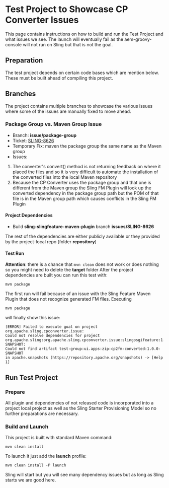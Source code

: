 # Test Project to Showcase CP Converter Issues

This page contains instructions on how to build and run the Test Project
and what issues we see.
The launch will eventually fail as the aem-groovy-console will not run
on Sling but that is not the goal.

## Preparation

The test project depends on certain code bases which are mention below.
These must be built ahead of compiling this project.

## Branches

The project contains multiple branches to showcase the various issues
where some of the issues are manually fixed to move ahead.

### Package Group vs. Maven Group Issue

* Branch: **issue/package-group**
* Ticket: [SLING-8626][SLING-8626]
* Temporary Fix: maven the package group the same name as the Maven group
* Issues:
1. The converter's convert() method is not returning feedback on where it
placed the files and so it is very difficult to automate the installation
of the converted files into the local Maven repository
2. Because the CP Converter uses the package group and that one is
different from the Maven group the Sling FM Plugin will look up the
converted dependency in the package group path but the POM of that file
is in the Maven group path which causes conflicts in the Sling FM Plugin

#### Project Dependencies

* Build **sling-slingfeature-maven-plugin** branch **issues/SLING-8626**

The rest of the dependencies are either publicly available or they
provided by the project-local repo (folder **repository**)

#### Test Run

**Attention**: there is a chance that `mvn clean` does not work or does
nothing so you might need to delete the **target** folder 
After the project dependencies are built you can run this test with:
```
mvn package
```
The first run will fail because of an issue with the Sling Feature Maven
Plugin that does not recognize generated FM files.
Executing
```
mvn package
```
will finally show this issue:
```
[ERROR] Failed to execute goal on project org.apache.sling.cpconverter.issue: 
Could not resolve dependencies for project 
org.apache.sling:org.apache.sling.cpconverter.issue:slingosgifeature:1.0.0-SNAPSHOT: 
Could not find artifact test-group:ui.apps:zip:cp2fm-converted:1.0.0-SNAPSHOT 
in apache.snapshots (https://repository.apache.org/snapshots) -> [Help 1]
```

[SLING-8626]: https://issues.apache.org/jira/browse/SLING-8626

## Run Test Project

### Prepare

All plugin and dependencies of not released code is incorporated into a
project local project as well as the Sling Starter Provisioning Model
so no further preparations are necessary.

### Build and Launch

This project is built with standard Maven command:
```
mvn clean install
```

To launch it just add the **launch** profile:
```
mvn clean install -P launch
```

Sling will start but you will see many dependency issues but as long as
Sling starts we are good here.
